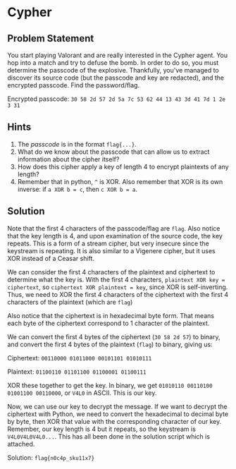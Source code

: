 # Cypher
## Problem Statement

You start playing Valorant and are really interested in the Cypher agent. You hop into a match and try to defuse the bomb. In order to do so, you must determine the passcode of the explosive. Thankfully, you've managed to discover its source code (but the passcode and key are redacted), and the encrypted passcode. Find the password/flag.

Encrypted passcode: `30 58 2d 57 2d 5a 7c 53 62 44 13 43 3d 41 7d 1 2e 3 31`

## Hints

1. The *passcode* is in the format `flag{...}`. 
2. What do we know about the passcode that can allow us to extract information about the cipher itself?
3. How does this cipher apply a key of length 4 to encrypt plaintexts of any length? 
4. Remember that in python, `^` is XOR. Also remember that XOR is its own inverse: if `a XOR b = c`, then `c XOR b = a`.

## Solution

Note that the first 4 characters of the passcode/flag are `flag`. Also notice that the key length is 4, and upon examination of the source code, the key repeats. This is a form of a stream cipher, but very insecure since the keystream is repeating. It is also similar to a Vigenere cipher, but it uses XOR instead of a Ceasar shift.

We can consider the first 4 characters of the plaintext and ciphertext to determine what the key is. With the first 4 characters, `plaintext XOR key = ciphertext`, so `ciphertext XOR plaintext = key`, since XOR is self-inverting. Thus, we need to XOR the first 4 characters of the ciphertext with the first 4 characters of the plaintext (which are `flag`)

Also notice that the ciphertext is in hexadecimal byte form. That means each byte of the ciphertext correspond to 1 character of the plaintext.

We can convert the first 4 bytes of the ciphertext (`30 58 2d 57`) to binary, and convert the first 4 bytes of the plaintext (`flag`) to binary, giving us:

Ciphertext: `00110000 01011000 00101101 01010111`

Plaintext: `01100110 01101100 01100001 01100111`

XOR these together to get the key. In binary, we get `01010110 00110100 01001100 00110000`, or `V4L0` in ASCII. This is our key.

Now, we can use our key to decrypt the message. If we want to decrypt the ciphertext with Python, we need to convert the hexadecimal to decimal byte by byte, then XOR that value with the corresponding character of our key. Remember, our key length is 4 but it repeats, so the keystream is `V4L0V4L0V4L0...`. This has all been done in the solution script which is attached.

Solution: `flag{n0c4p_sku11x7}`
